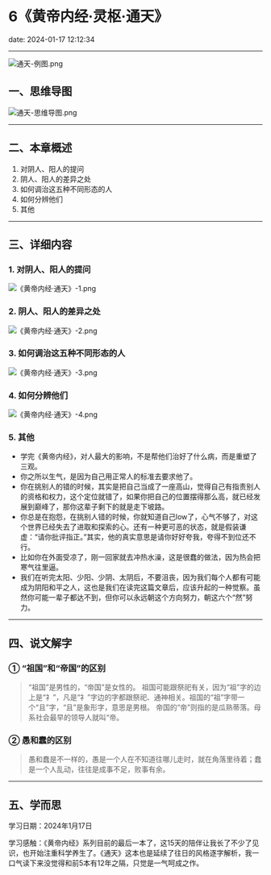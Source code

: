 # 6《黄帝内经·灵枢·通天》
date: 2024-01-17 12:12:34

---

![通天-例图.png](https://s11.ax1x.com/2024/01/15/pFiBl40.png)

## 一、思维导图

![通天-思维导图.png](https://s11.ax1x.com/2024/01/17/pFkuIjf.png)

---

## 二、本章概述

1. 对阴人、阳人的提问
2. 阴人、阳人的差异之处
3. 如何调治这五种不同形态的人
4. 如何分辨他们
5. 其他

---

## 三、详细内容

### 1. 对阴人、阳人的提问

![《黄帝内经·通天》-1.png](https://s11.ax1x.com/2024/01/17/pFkafcF.png)

### 2. 阴人、阳人的差异之处

![《黄帝内经·通天》-2.png](https://s11.ax1x.com/2024/01/17/pFkaIB9.png)

### 3. 如何调治这五种不同形态的人

![《黄帝内经·通天》-3.png](https://s11.ax1x.com/2024/01/17/pFkahX4.png)

### 4. 如何分辨他们

![《黄帝内经·通天》-4.png](https://s11.ax1x.com/2024/01/17/pFka5nJ.png)

### 5. 其他

- 学完《黄帝内经》，对人最大的影响，不是帮他们治好了什么病，而是重塑了三观。
- 你之所以生气，是因为自己用正常人的标准去要求他了。
- 你在挑别人的错的时候，其实是把自己当成了一座高山，觉得自己有指责别人的资格和权力，这个定位就错了，如果你把自己的位置摆得那么高，就已经发展到巅峰了，那你这辈子剩下的就是走下坡路。
- 你总是在抱怨，在挑别人错的时候，你就知道自己low了，心气不够了，对这个世界已经失去了进取和探索的心。还有一种更可恶的状态，就是假装谦虚：“请你批评指正。”其实，他的真实意思是请你好好夸我，夸得不到位还不行。
- 比如你在外面受凉了，刚一回家就去冲热水澡，这是很蠢的做法，因为热会把寒气往里逼。
- 我们在听完太阳、少阳、少阴、太阴后，不要沮丧，因为我们每个人都有可能成为阴阳和平之人，这也是我们在读完这篇文章后，应该升起的一种觉察。虽然你可能一辈子都达不到，但你可以永远朝这个方向努力，朝这六个“然”努力。

---

## 四、说文解字

### ① “祖国”和“帝国”的区别

> “祖国”是男性的，“帝国”是女性的。
> 祖国可能跟祭祀有关，因为“祖”字的边上是“礻”，凡是“礻”字边的字都跟祭祀、通神相关。祖国的“祖”字带一个“且”字，“且”是象形字，意思是男根。
> 帝国的“帝”则指的是瓜熟蒂落。母系社会最早的领导人就叫“帝。

### ② 愚和蠢的区别

> 愚和蠢是不一样的，愚是一个人在不知道往哪儿走时，就在角落里待着；蠢是一个人乱动，往往是成事不足，败事有余。

---

## 五、学而思

学习日期：2024年1月17日

学习感触：《黄帝内经》系列目前的最后一本了，这15天的陪伴让我长了不少了见识，也开始注重科学养生了。《通天》这本也是延续了往日的风格逐字解析，我一口气读下来没觉得和前5本有12年之隔，只觉是一气呵成之作。